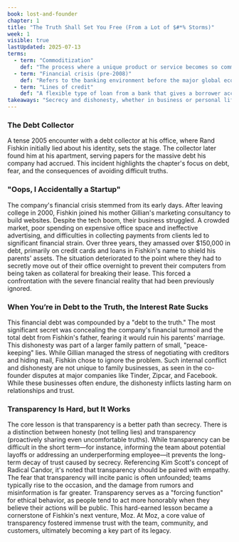 ```yaml
---
book: lost-and-founder
chapter: 1
title: "The Truth Shall Set You Free (From a Lot of $#*% Storms)"
week: 1
visible: true
lastUpdated: 2025-07-13
terms:
  - term: "Commoditization"
    def: "The process where a unique product or service becomes so common and interchangeable that customers choose almost entirely based on price, not brand or quality. As web design became something many people could do, it was commoditized, making it difficult for the author's early business to compete and charge high prices."
  - term: "Financial crisis (pre-2008)"
    def: "Refers to the banking environment before the major global economic collapse of 2008. This era was characterized by extremely loose lending standards, where banks easily extended large loans and credit cards to people with poor credit, which is how the author was able to get into so much debt so easily."
  - term: "Lines of credit"
    def: "A flexible type of loan from a bank that gives a borrower access to a set amount of money. The borrower can take funds as needed, up to the credit limit, and only pays interest on the money they've actually drawn, similar to a credit card."
takeaways: "Secrecy and dishonesty, whether in business or personal life, create immense stress and often lead to worse outcomes than the original problem. Embracing transparency—choosing to share even uncomfortable truths—is a difficult but powerful practice that builds long-term trust, fosters ethical behavior, and allows teams and families to solve problems together, rather than letting them fester into crises."
---
```


### The Debt Collector
A tense 2005 encounter with a debt collector at his office, where Rand Fishkin initially lied about his identity, sets the stage. The collector later found him at his apartment, serving papers for the massive debt his company had accrued. This incident highlights the chapter's focus on debt, fear, and the consequences of avoiding difficult truths.

### "Oops, I Accidentally a Startup"
The company's financial crisis stemmed from its early days. After leaving college in 2000, Fishkin joined his mother Gillian's marketing consultancy to build websites. Despite the tech boom, their business struggled. A crowded market, poor spending on expensive office space and ineffective advertising, and difficulties in collecting payments from clients led to significant financial strain. Over three years, they amassed over $150,000 in debt, primarily on credit cards and loans in Fishkin's name to shield his parents' assets. The situation deteriorated to the point where they had to secretly move out of their office overnight to prevent their computers from being taken as collateral for breaking their lease. This forced a confrontation with the severe financial reality that had been previously ignored.

### When You’re in Debt to the Truth, the Interest Rate Sucks
This financial debt was compounded by a "debt to the truth." The most significant secret was concealing the company's financial turmoil and the total debt from Fishkin's father, fearing it would ruin his parents' marriage. This dishonesty was part of a larger family pattern of small, "peace-keeping" lies. While Gillian managed the stress of negotiating with creditors and hiding mail, Fishkin chose to ignore the problem. Such internal conflict and dishonesty are not unique to family businesses, as seen in the co-founder disputes at major companies like Tinder, Zipcar, and Facebook. While these businesses often endure, the dishonesty inflicts lasting harm on relationships and trust.

### Transparency Is Hard, but It Works
The core lesson is that transparency is a better path than secrecy. There is a distinction between honesty (not telling lies) and transparency (proactively sharing even uncomfortable truths). While transparency can be difficult in the short term—for instance, informing the team about potential layoffs or addressing an underperforming employee—it prevents the long-term decay of trust caused by secrecy. Referencing Kim Scott's concept of Radical Candor, it's noted that transparency should be paired with empathy. The fear that transparency will incite panic is often unfounded; teams typically rise to the occasion, and the damage from rumors and misinformation is far greater. Transparency serves as a "forcing function" for ethical behavior, as people tend to act more honorably when they believe their actions will be public. This hard-earned lesson became a cornerstone of Fishkin's next venture, Moz. At Moz, a core value of transparency fostered immense trust with the team, community, and customers, ultimately becoming a key part of its legacy.